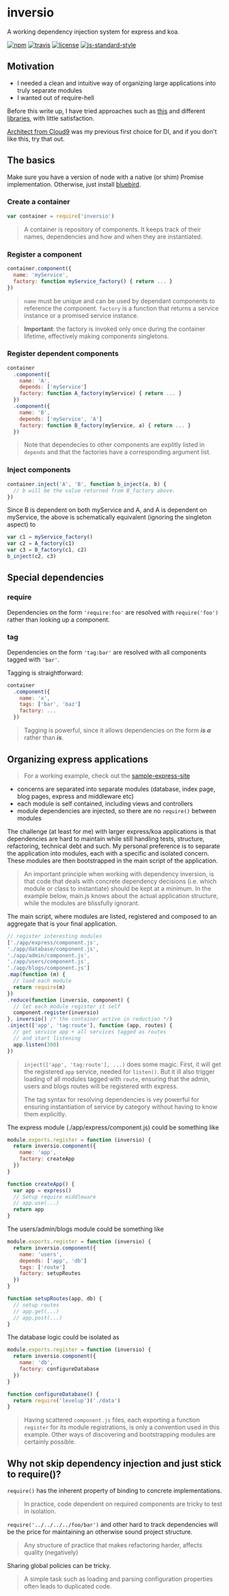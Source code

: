 # inversio

A working dependency injection system for express and koa.

[![npm][npm-image]][npm-url]
[![travis][travis-image]][travis-url]
[![license][license-image]][license-url]
[![js-standard-style][standard-image]](standard-url)

## Motivation
- I needed a clean and intuitive way of organizing large applications into truly separate modules
- I wanted out of require-hell

Before this write up, I have tried approaches such as [this](https://strongloop.com/strongblog/modular-node-js-express/) and different [libraries](http://www.mariocasciaro.me/dependency-injection-in-node-js-and-other-architectural-patterns), with little satisfaction.

[Architect from Cloud9](https://github.com/c9/architect) was my previous first choice for DI, and if you don't like this, try that out.

## The basics

Make sure you have a version of node with a native (or shim) Promise implementation. Otherwise, just install [bluebird](https://www.npmjs.com/package/bluebird).

### Create a container
```js
var container = require('inversio')
```
> A container is repository of components. It keeps track of their names, dependencies and how and when they are instantiated.

### Register a component
```js
container.component({
  name: 'myService',
  factory: function myService_factory() { return ... }
})
```
> ```name``` must be unique and can be used by dependant components to reference the component.
```factory``` is a function that returns a service instance or a promised service instance.

> **Important**: the factory is invoked only once during the container lifetime, effectively making components singletons.

### Register dependent components
```js
container
  .component({
    name: 'A',
    depends: ['myService']
    factory: function A_factory(myService) { return ... }
  })
  .component({
    name: 'B',
    depends: ['myService', 'A']
    factory: function B_factory(myService, a) { return ... }
  })
```
> Note that dependecies to other components are explitly listed in ```depends``` and that the factories have a corresponding argument list.

### Inject components
```js
container.inject('A', 'B', function b_inject(a, b) {
  // b will be the value returned from B_factory above.
})
```
Since B is dependent on both myService and A, and A is dependent on myService, the above is schematically equivalent (ignoring the singleton aspect) to
```js
var c1 = myService_factory()
var c2 = A_factory(c1)
var c3 = B_factory(c1, c2)
b_inject(c2, c3)
```

## Special dependencies

### require
Dependencies on the form ```'require:foo'``` are resolved with ```require('foo')``` rather than looking up a component.

### tag
Dependencies on the form ```'tag:bar'``` are resolved with all components tagged with ```'bar'```.

Tagging is straightforward:
```js
container
  .component({
    name: 'x',
    tags: ['bar', 'baz']
    factory: ...
  })

```

> Tagging is powerful, since it allows dependencies on the form ***is a*** rather than ***is***.

## Organizing express applications

> For a working example, check out the [sample-express-site](sample-express-site/)
- concerns are separated into separate modules (database, index page, blog pages, express and middleware etc)
- each module is self contained, including views and controllers
- module dependencies are injected, so there are no ```require()``` between modules

The challenge (at least for me) with larger express/koa applications is that dependencies are hard to maintain while still handling tests, structure, refactoring, technical debt and such.
My personal preference is to separate the application into modules, each with a specific and isolated concern. These modules are then bootstrapped in the main script of the application.

> An important principle when working with dependency inversion, is that code that deals with concrete dependency decisions (i.e. which module or class to instantiate) should be kept at a minimum.
In the example below, main.js knows about the actual application structure, while the modules are blissfully ignorant.

The main script, where modules are listed, registered and composed to an aggregate that is your final application.
```js
// register interesting modules
['./app/express/component.js',
'./app/database/component.js',
'./app/admin/component.js',
'./app/users/component.js',
'./app/blogs/component.js']
.map(function (m) {
  // load each module
  return require(m)
})
.reduce(function (inversio, component) {
  // let each module register it self
  component.register(inversio)
}, inversio() /* the container active in reduction */)
.inject(['app', 'tag:route'], function (app, routes) {
  // get service app + all services tagged as routes
  // and start listening
  app.listen(300)
})
```
> ```inject(['app', 'tag:route'], ...)``` does some magic. First, it will get the registered ```app``` service, needed for ```listen()```. But it ill also trigger loading of all modules tagged with `route`, ensuring that the admin, users and blogs routes will be registered with express.
>
> The tag syntax for resolving dependencies is vey powerful for ensuring instantiation of service by category without having to know them explicitly.

The express module (./app/express/component.js) could be something like
```js
module.exports.register = function (inversio) {
  return inversio.component({
    name: 'app',
    factory: createApp
  })
}

function createApp() {
  var app = express()
  // Setup require middleware
  // app.use(...)
  return app
}
```

The users/admin/blogs module could be something like
```js
module.exports.register = function (inversio) {
  return inversio.component({
    name: 'users',
    depends: ['app', 'db']
    tags: ['route']
    factory: setupRoutes
  })
}

function setupRoutes(app, db) {
  // setup routes
  // app.get(...)
  // app.post(...)
}
```

The database logic could be isolated as
```js
module.exports.register = function (inversio) {
  return inversio.component({
    name: 'db',
    factory: configureDatabase
  })
}

function configureDatabase() {
  return require('levelup')('./data')
}
```

> Having scattered ```component.js``` files, each exporting a function ```register``` for its module registrations, is only a convention used in this example. Other ways of discovering and bootstrapping modules are certainly possible.

## Why not skip dependency injection and just stick to require()?
```require()``` has the inherent property of binding to concrete implementations.
> In practice, code dependent on required components are tricky to test in isolation.

```require('../../../../foo/bar')``` and other hard to track dependencies will be the price for maintaining an otherwise sound project structure.
> Any structure of practice that makes refactoring harder, affects quality (negatively)

Sharing global policies can be tricky.
> A simple task such as loading and parsing configuration properties often leads to duplicated code.

[travis-image]: https://img.shields.io/travis/jlarsson/inversio.svg?style=flat
[travis-url]: https://travis-ci.org/jlarsson/inversio
[npm-image]: https://img.shields.io/npm/v/inversio.svg?style=flat
[npm-url]: https://npmjs.org/package/inversio
[license-image]: https://img.shields.io/npm/l/inversio.svg?style=flat
[license-url]: LICENSE.md
[standard-image]: https://img.shields.io/badge/code%20style-standard-brightgreen.svg?style=flat
[standard-url]: https://github.com/feross/standard
